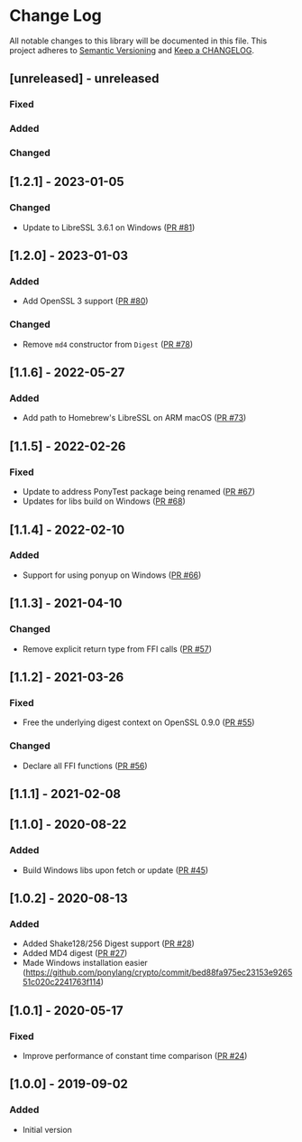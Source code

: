 # Change Log

All notable changes to this library will be documented in this file. This project adheres to [Semantic Versioning](http://semver.org/) and [Keep a CHANGELOG](http://keepachangelog.com/).

## [unreleased] - unreleased

### Fixed


### Added


### Changed


## [1.2.1] - 2023-01-05

### Changed

- Update to LibreSSL 3.6.1 on Windows ([PR #81](https://github.com/ponylang/crypto/pull/81))

## [1.2.0] - 2023-01-03

### Added

- Add OpenSSL 3 support ([PR #80](https://github.com/ponylang/crypto/pull/80))

### Changed

- Remove `md4` constructor from `Digest` ([PR #78](https://github.com/ponylang/crypto/pull/78))

## [1.1.6] - 2022-05-27

### Added

- Add path to Homebrew's LibreSSL on ARM macOS ([PR #73](https://github.com/ponylang/crypto/pull/73))

## [1.1.5] - 2022-02-26

### Fixed

- Update to address PonyTest package being renamed ([PR #67](https://github.com/ponylang/crypto/pull/67))
- Updates for libs build on Windows ([PR #68](https://github.com/ponylang/crypto/pull/68))

## [1.1.4] - 2022-02-10

### Added

- Support for using ponyup on Windows ([PR #66](https://github.com/ponylang/crypto/pull/66))

## [1.1.3] - 2021-04-10

### Changed

- Remove explicit return type from FFI calls ([PR #57](https://github.com/ponylang/crypto/pull/57))

## [1.1.2] - 2021-03-26

### Fixed

- Free the underlying digest context on OpenSSL 0.9.0 ([PR #55](https://github.com/ponylang/crypto/pull/55))

### Changed

- Declare all FFI functions ([PR #56](https://github.com/ponylang/crypto/pull/56))

## [1.1.1] - 2021-02-08

## [1.1.0] - 2020-08-22

### Added

- Build Windows libs upon fetch or update ([PR #45](https://github.com/ponylang/crypto/pull/45))

## [1.0.2] - 2020-08-13

### Added

- Added Shake128/256 Digest support ([PR #28](https://github.com/ponylang/crypto/pull/28))
- Added MD4 digest ([PR #27](https://github.com/ponylang/crypto/pull/27))
- Made Windows installation easier (https://github.com/ponylang/crypto/commit/bed88fa975ec23153e926551c020c2241763f114)

## [1.0.1] - 2020-05-17

### Fixed

- Improve performance of constant time comparison ([PR #24](https://github.com/ponylang/crypto/pull/24))

## [1.0.0] - 2019-09-02

### Added

- Initial version

